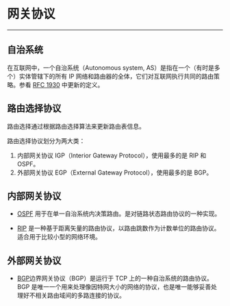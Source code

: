 # 网关协议

---


## 自治系统

在互联网中，一个自治系统（Autonomous system, AS）是指在一个（有时是多个）实体管辖下的所有 IP 网络和路由器的全体，它们对互联网执行共同的路由策略。参看 [RFC 1930](http://tools.ietf.org/html/rfc1930) 中更新的定义。

## 路由选择协议

路由选择通过根据路由选择算法来更新路由表信息。

路由选择协议划分为两大类：
 1. 内部网关协议 IGP（Interior Gateway Protocol），使用最多的是 RIP 和 OSPF。
 2. 外部网关协议 EGP（External Gateway Protocol），使用最多的是 BGP。


## 内部网关协议

 * [OSPF](https://en.wikipedia.org/wiki/Open_Shortest_Path_First) 用于在单一自治系统内决策路由。是对链路状态路由协议的一种实现。

 * [RIP](https://en.wikipedia.org/wiki/Routing_Information_Protocol) 是一种基于距离矢量的路由协议，以路由跳数作为计数单位的路由协议。适合用于比较小型的网络环境。

## 外部网关协议

 * [BGP](https://en.wikipedia.org/wiki/Border_Gateway_Protocol
)边界网关协议（BGP）是运行于 TCP 上的一种自治系统的路由协议。BGP 是唯一一个用来处理像因特网大小的网络的协议，也是唯一能够妥善处理好不相关路由域间的多路连接的协议。
